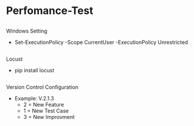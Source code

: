# Perfomance-Test

##
Windows Setting
- Set-ExecutionPolicy -Scope CurrentUser -ExecutionPolicy Unrestricted
##

Locust
- pip install locust


##
Version Control Configuration
- Example: V.2.1.3
  - 2 = New Feature
  - 1 = New Test Case
  - 3 = New Improvment
